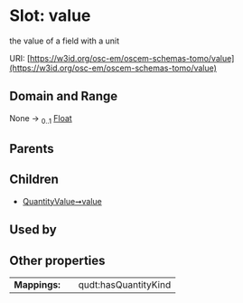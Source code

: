 
# Slot: value

the value of a field with a unit

URI: [https://w3id.org/osc-em/oscem-schemas-tomo/value](https://w3id.org/osc-em/oscem-schemas-tomo/value)


## Domain and Range

None &#8594;  <sub>0..1</sub> [Float](types/Float.md)

## Parents


## Children

 *  [QuantityValue➞value](QuantityValue_value.md)

## Used by


## Other properties

|  |  |  |
| --- | --- | --- |
| **Mappings:** | | qudt:hasQuantityKind |